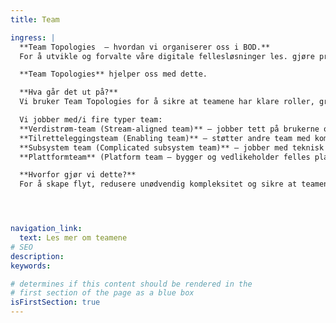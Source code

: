 ```yaml
---
title: Team

ingress: |
  **Team Topologies  – hvordan vi organiserer oss i BOD.**  
  For å utvikle og forvalte våre digitale fellesløsninger les. gjøre produktutvikling på en god måte, trenger vi en tydelig og fleksibel måte å organisere teamene våre på.  

  **Team Topologies** hjelper oss med dette. 

  **Hva går det ut på?** 
  Vi bruker Team Topologies for å sikre at teamene har klare roller, grenser og samarbeidsformer, slik at vi kan levere trygt, effektivt og i tråd med samfunnets behov. 

  Vi jobber med/i fire typer team: 
  **Verdistrøm-team (Stream-aligned team)** – jobber tett på brukerne og leverer verdi kontinuerlig innenfor et avgrenset område. 
  **Tilretteleggingsteam (Enabling team)** – støtter andre team med kompetanse og hjelper dem å løse hindringer. 
  **Subsystem team (Complicated subsystem team)** – jobber med teknisk krevende områder som krever spesialkompetanse. 
  **Plattformteam** (Platform team – bygger og vedlikeholder felles plattformer og verktøy som gjør det lettere for andre team å levere. 

  **Hvorfor gjør vi dette?**
  For å skape flyt, redusere unødvendig kompleksitet og sikre at teamene får jobbet med det de er best på – samtidig som vi tar vare på robusthet, sikkerhet og samfunnsansvar. 




navigation_link:
  text: Les mer om teamene
# SEO
description:
keywords:

# determines if this content should be rendered in the
# first section of the page as a blue box
isFirstSection: true
---
```

